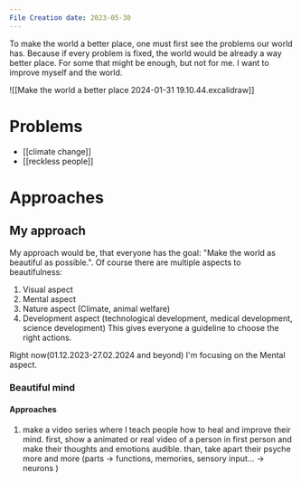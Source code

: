 ```yaml
---
File Creation date: 2023-05-30
---
```

To make the world a better place, one must first see the problems our world has. Because if every problem is fixed, the world would be already a way better place. For some that might be enough, but not for me. I want to improve myself and the world.

![[Make the world a better place 2024-01-31 19.10.44.excalidraw]]



# Problems 
- [[climate change]]
- [[reckless people]]

# Approaches

## My approach
My approach would be, that everyone has the goal: "Make the world as beautiful as possible.". Of course there are multiple aspects to beautifulness:
1. Visual aspect
2. Mental aspect
3. Nature aspect (Climate, animal welfare)
4. Development aspect (technological development, medical development, science development)
This gives everyone a guideline to choose the right actions.

Right now(01.12.2023-27.02.2024 and beyond) I'm focusing on the Mental aspect. 
### Beautiful mind
#### Approaches 
1. make a video series where I teach people how to heal and improve their mind.
	first, show a animated or real video of a person in first person and make their thoughts and emotions audible.
	than, take apart their psyche more and more (parts -> functions, memories, sensory input... -> neurons )